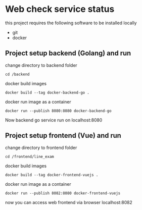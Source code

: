 # Web check service status

this project requires the following software to be installed locally

- git
- docker

## Project setup backend (Golang) and run

change directory to backend folder
```
cd /backend
```
docker build images
```
docker build --tag docker-backend-go .
```
docker run image as a container
```
docker run --publish 8080:8080 docker-backend-go
```
Now backend go service run on localhost:8080

## Project setup frontend (Vue) and run

change directory to frontend folder
```
cd /frontend/line_exam
```
docker build images
```
docker build --tag docker-frontend-vuejs .
```
docker run image as a container
```
docker run --publish 8082:8080 docker-frontend-vuejs
```
now you can access web frontend via browser localhost:8082